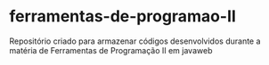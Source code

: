 # ferramentas-de-programao-II
Repositório criado para armazenar códigos desenvolvidos durante a matéria de Ferramentas de Programação II em javaweb
